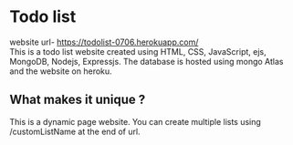 # Todo list
website url- https://todolist-0706.herokuapp.com/ <br />
This is a todo list website created using HTML, CSS, JavaScript, ejs, MongoDB, Nodejs, Expressjs.
The database is hosted using mongo Atlas and the website on heroku.

## What makes it unique ? 
This is a dynamic page website. You can create multiple lists using /customListName at the end of url.
